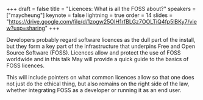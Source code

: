 +++
draft = false
title = "Licences: What is all the FOSS about?"
speakers = ["maycheung"]
keynote = false
lightning = true
order = 14
slides = "https://drive.google.com/file/d/1zogw25OIH1rfBLGz7OOLTiQ4fp5lBKy7/view?usp=sharing"
+++

Developers probably regard software licences as the dull part of the install, but they form a key part of the infrastructure that underpins Free and Open Source Software (FOSS).  Licences allow and protect the use of FOSS worldwide and in this talk May will provide a quick guide to the basics of FOSS licences.

This will include pointers on what common licences allow so that one does not just do the ethical thing, but also remains on the right side of the law, whether integrating FOSS as a developer or running it as an end user.